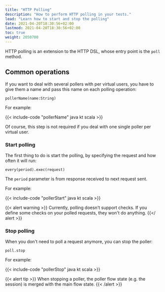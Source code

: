 ```yaml
---
title: "HTTP Polling"
description: "How to perform HTTP polling in your tests."
lead: "Learn how to start and stop the polling"
date: 2021-04-20T18:30:56+02:00
lastmod: 2021-04-20T18:30:56+02:00
toc: true
weight: 2050700
---
```


HTTP polling is an extension to the HTTP DSL, whose entry point is the `poll` method.

## Common operations

If you want to deal with several pollers with per virtual users,
you have to give them a name and pass this name on each polling operation:

`pollerName(name:String)`

For example:

{{< include-code "pollerName" java kt scala >}}

Of course, this step is not required if you deal with one single poller per virtual user.

### Start polling

The first thing to do is start the polling, by specifying the request and how often it will run:

`every(period).exec(request)`

The `period` parameter is from response received to next request sent.

For example:

{{< include-code "pollerStart" java kt scala >}}

{{< alert warning >}}
Currently, polling doesn't support checks. If you define some checks on your polled requests, they won't do anything.
{{</ alert >}}

### Stop polling

When you don't need to poll a request anymore, you can stop the poller:

`poll.stop`

For example:

{{< include-code "pollerStop" java kt scala >}}

{{< alert tip >}}
When stopping a poller, the poller flow state (e.g. the session) is merged with the main flow state.
{{< /alert >}}
